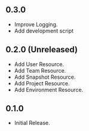 ## 0.3.0

- Improve Logging.
- Add development script


## 0.2.0 (Unreleased)

- Add User Resource.
- Add Team Resource.
- Add Snapshot Resource.
- Add Project Resource.
- Add Environment Resource.


## 0.1.0

- Initial Release.
